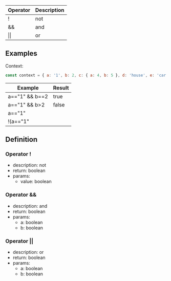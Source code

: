 |Operator   |Description  |
|-----------|-------------|
|!					|not					|
|&&					|and					|
|\|\|				|or						|

## Examples

Context:

```js
const context = { a: '1', b: 2, c: { a: 4, b: 5 }, d: 'house', e: 'car' }
```

| Example           | Result 		|
|-------------------|-----------|
|a=="1" && b==2			|true				|
|a=="1" && b>2			|false			|
|a=="1" || b>2			|true				|
|!(a=="1" || b>2)		|false			|

## Definition

### Operator !

- description: not
- return: boolean
- params:
	- value: boolean

### Operator &&

- description: and
- return: boolean
- params:
	- a: boolean
	- b: boolean

### Operator ||

- description: or
- return: boolean
- params:
	- a: boolean
	- b: boolean
